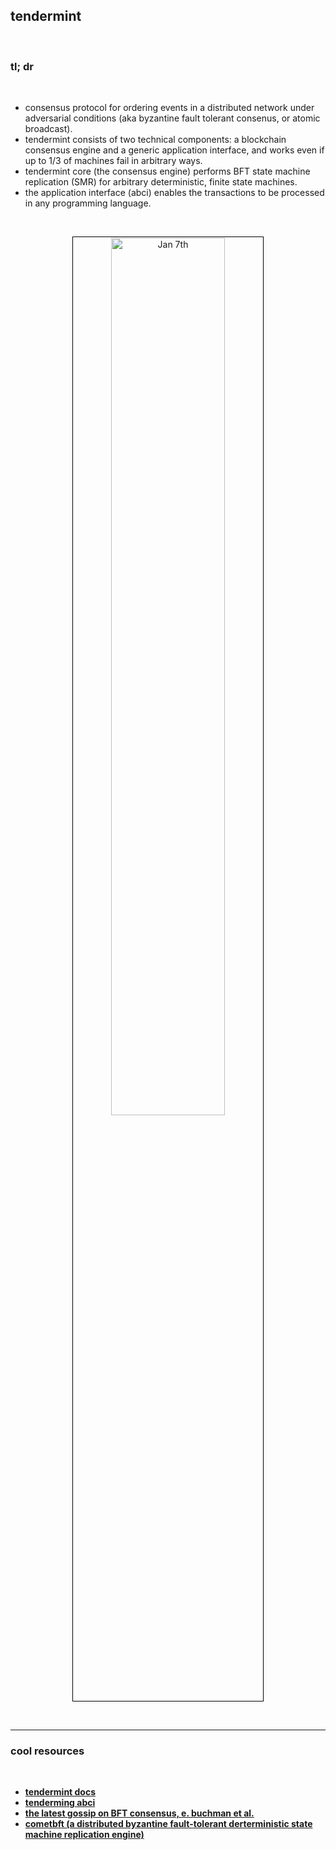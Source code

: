 ## tendermint

<br>

### tl; dr

<br>

* consensus protocol for ordering events in a distributed network under adversarial conditions (aka byzantine fault tolerant consenus, or atomic broadcast).
* tendermint consists of two technical components: a blockchain consensus engine and a generic application interface, and works even if up to 1/3 of machines fail in arbitrary ways.
* tendermint core (the consensus engine) performs BFT state machine replication (SMR) for arbitrary deterministic, finite state machines.
* the application interface (abci) enables the transactions to be processed in any programming language.

<br>

<p align="center">
<img src="https://github.com/go-outside-labs/decentralized-protocols-research/assets/138340846/fbb43593-d1d0-4efe-ae7e-80d880333a60" width="60%" align="center" style="padding:1px;border:1px solid black;" title="Jan 7th"/>
</p>

<br>

---

### cool resources

<br>

* **[tendermint docs](https://docs.tendermint.com/)**
* **[tenderming abci](https://github.com/tendermint/tendermint/tree/v0.34.x/abci)**
* **[the latest gossip on BFT consensus, e. buchman et al.](https://arxiv.org/abs/1807.04938)**
* **[cometbft (a distributed byzantine fault-tolerant derterministic state machine replication engine)](https://github.com/cometbft/cometbft)**
